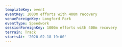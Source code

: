 ```yaml
---
templateKey: event
eventKey: 1000m efforts with 400m recovery
venueForeignKey: Longford Park
eventType: Speedwork
sessionForeignKey: 1000m efforts with 400m recovery
terrain: Track
startsAt: '2020-02-18 19:00'
---
```

